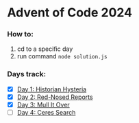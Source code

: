 # Advent of Code 2024

### How to:

1. cd to a specific day
2. run command `node solution.js`

### Days track:

- [x] [Day 1: Historian Hysteria](https://github.com/kkiaune/aoc-2024/tree/main/day-1)
- [x] [Day 2: Red-Nosed Reports](https://github.com/kkiaune/aoc-2024/tree/main/day-2)
- [x] [Day 3: Mull It Over](https://github.com/kkiaune/aoc-2024/tree/main/day-3)
- [ ] [Day 4: Ceres Search](https://github.com/kkiaune/aoc-2024/tree/main/day-4)
